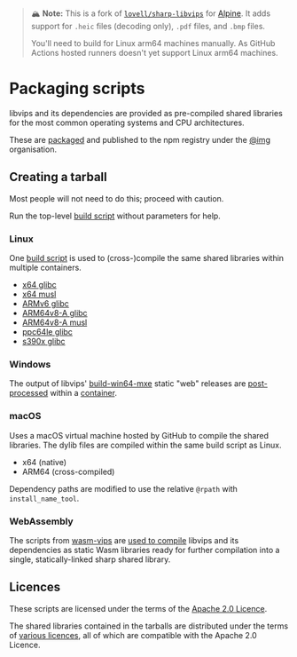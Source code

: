 > 🏔️ **Note:** This is a fork of
> [`lovell/sharp-libvips`](https://github.com/lovell/sharp-libvips) for
> [Alpine](https://alpine.inc). It adds support for `.heic` files (decoding
> only), `.pdf` files, and `.bmp` files.
>
> You'll need to build for Linux arm64 machines manually. As GitHub Actions
> hosted runners doesn't yet support Linux arm64 machines.

# Packaging scripts

libvips and its dependencies are provided as pre-compiled shared libraries
for the most common operating systems and CPU architectures.

These are [packaged](npm) and published to the npm registry under the
[@img](https://www.npmjs.com/org/img) organisation.

## Creating a tarball

Most people will not need to do this; proceed with caution.

Run the top-level [build script](build.sh) without parameters for help.

### Linux

One [build script](build/lin.sh) is used to (cross-)compile
the same shared libraries within multiple containers.

* [x64 glibc](platforms/linux-x64/Dockerfile)
* [x64 musl](platforms/linuxmusl-x64/Dockerfile)
* [ARMv6 glibc](platforms/linux-armv6/Dockerfile)
* [ARM64v8-A glibc](platforms/linux-arm64v8/Dockerfile)
* [ARM64v8-A musl](platforms/linuxmusl-arm64v8/Dockerfile)
* [ppc64le glibc](platforms/linux-ppc64le/Dockerfile)
* [s390x glibc](platforms/linux-s390x/Dockerfile)

### Windows

The output of libvips' [build-win64-mxe](https://github.com/libvips/build-win64-mxe)
static "web" releases are [post-processed](build/win.sh) within a [container](platforms/win32/Dockerfile).

### macOS

Uses a macOS virtual machine hosted by GitHub to compile the shared libraries.
The dylib files are compiled within the same build script as Linux.

* x64 (native)
* ARM64 (cross-compiled)

Dependency paths are modified to use the relative `@rpath` with `install_name_tool`.

### WebAssembly

The scripts from [wasm-vips](https://github.com/kleisauke/wasm-vips)
are [used to compile](build/wasm.sh) libvips and its dependencies
as static Wasm libraries ready for further compilation into a single,
statically-linked sharp shared library.

## Licences

These scripts are licensed under the terms of the [Apache 2.0 Licence](LICENSE).

The shared libraries contained in the tarballs are distributed under
the terms of [various licences](THIRD-PARTY-NOTICES.md), all of which
are compatible with the Apache 2.0 Licence.
